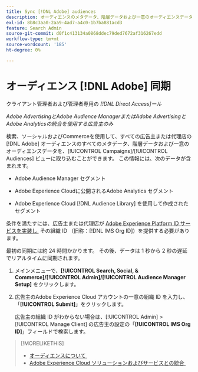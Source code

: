 ```yaml
---
title: Sync [!DNL Adobe] audiences
description: オーディエンスのメタデータ、階層データおよび一意のオーディエンスデータを同期する方法  [!DNL Adobe]  説明します。
exl-id: 8b8c3aa0-2aa9-4ad7-a4c0-1b7ba881acd3
feature: Search Admin
source-git-commit: d0f1c413134a0868ddec79ded7672af316267edd
workflow-type: tm+mt
source-wordcount: '185'
ht-degree: 0%

---
```


# オーディエンス [!DNL Adobe] 同期

クライアント管理者および管理者専用の *[!DNL Direct Access]ール*

*Adobe AdvertisingとAdobe Audience ManagerまたはAdobe AdvertisingとAdobe Analyticsの統合を使用する広告主のみ*

検索、ソーシャルおよびCommerceを使用して、すべての広告主または代理店の [!DNL Adobe] オーディエンスのすべてのメタデータ、階層データおよび一意のオーディエンスデータを、[!UICONTROL Campaigns]/[!UICONTROL Audiences] ビューに取り込むことができます。 この情報には、次のデータが含まれます。

* Adobe Audience Manager セグメント

* Adobe Experience Cloudに公開されるAdobe Analytics セグメント

* Adobe Experience Cloud [!DNL Audience Library] を使用して作成されたセグメント

条件を満たすには、広告主または代理店が [Adobe Experience Platform ID サービスを実装し &#x200B;](https://experienceleague.adobe.com/docs/id-service/using/home.html?lang=ja) その組織 ID （旧称：[!DNL IMS Org ID]）を提供する必要があります。

最初の同期には約 24 時間かかります。 その後、データは 1 秒から 2 秒の遅延でリアルタイムに同期されます。

1. メインメニューで、**[!UICONTROL Search, Social, & Commerce]/[!UICONTROL Admin]/[!UICONTROL Audience Manager Setup]** をクリックします。

1. 広告主のAdobe Experience Cloud アカウントの一意の組織 ID を入力し、「**[!UICONTROL Submit]**」をクリックします。

   広告主の組織 ID がわからない場合は、[!UICONTROL Admin] > [!UICONTROL Manage Client] の広告主の設定の「**[!UICONTROL IMS Org ID]**」フィールドで検索します。

>[!MORELIKETHIS]
>
>* [&#x200B; オーディエンスについて &#x200B;](/help/search-social-commerce/campaign-management/campaigns/audience-about.md)
>* [Adobe Experience Cloud ソリューションおよびサービスとの統合 &#x200B;](/help/search-social-commerce/introduction/integrations.md)
